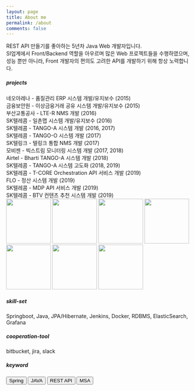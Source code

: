 ```yaml
---
layout: page
title: About me
permalink: /about
comments: false
---
```


<div class="row justify-content-between">
<div class="col-md-8 pr-5">

<p>REST API 만들기를 좋아하는 5년차 Java Web 개발자입니다.<br>  
SI업계에서 Front/Backend 역할을 아우르며 많은 Web 프로젝트들을 수행하였으며,<br>  
성능 뿐만 아니라, Front 개발자의 편의도 고려한 API를 개발하기 위해 항상 노력합니다.</p>

<p class="mb-5">
<h5>projects</h5>
네오아레나 - 품질관리 ERP 시스템 개발/유지보수 (2015) <br>
금융보안원 - 이상금융거래 공유 시스템 개발/유지보수 (2015) <br>
부산교통공사 - LTE-R NMS 개발 (2016) <br>
SK텔레콤 - 일촌맵 시스템 개발/유지보수 (2016) <br>
SK텔레콤 - TANGO-A 시스템 개발 (2016, 2017) <br>
SK텔레콤 - TANGO-O 시스템 개발 (2017) <br>
SK텔링크 - 텔링크 통합 NMS 개발 (2017) <br>
모비젠 - 빅스트림 모니터링 시스템 개발 (2017, 2018) <br>
Airtel - Bharti TANGO-A 시스템 개발 (2018) <br>
SK텔레콤 - TANGO-A 시스템 고도화 (2018, 2019) <br>
SK텔레콤 - T-CORE Orchestration API 서비스 개발 (2019) <br>
FLO - 정산 시스템 개발 (2019) <br>
SK텔레콤 - MDP API 서비스 개발 (2019) <br>
SK텔레콤 - BTV 컨텐츠 추천 시스템 개발 (2019) <br>

<!-- portfolio img -->
<div class="mt-5">
<img src="{{site.baseurl}}/assets/images/neoarena.jpg" width="120" alt="" />
<img src="{{site.baseurl}}/assets/images/fsi.jpg" width="120" alt="" />
<img src="{{site.baseurl}}/assets/images/bmetro.jpg" width="120" alt="" />
<img src="{{site.baseurl}}/assets/images/skt.png" width="120" alt="" />
<img src="{{site.baseurl}}/assets/images/airtel.png" width="120" alt="" />
<img src="{{site.baseurl}}/assets/images/mobigen.png" width="120" alt="" />
<img src="{{site.baseurl}}/assets/images/flo.png" width="120" alt="" />
</div>
</p>

</div>

<div class="col-md-4">
<div class="sticky-top sticky-top-80">

<h5>skill-set</h5>
<p>Springboot, Java, JPA/Hibernate, Jenkins, Docker, RDBMS, ElasticSearch, Grafana</p>
<h5>cooperation-tool</h5>
<p>bitbucket, jira, slack</p>
<h5>keyword</h5>

<button class="btn btn-success">Spring</button> 
<button class="btn btn-primary">JAVA</button> 
<button class="btn btn-info">REST API</button> 
<button class="btn btn-secondary">MSA</button>
</div>
</div>
</div>
